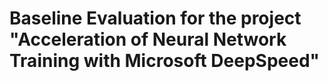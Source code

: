 # Baseline Evaluation for the project "Acceleration of Neural Network Training with Microsoft DeepSpeed"

